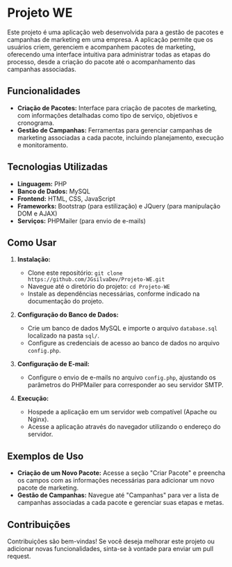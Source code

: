 # Projeto WE

Este projeto é uma aplicação web desenvolvida para a gestão de pacotes e campanhas de marketing em uma empresa. A aplicação permite que os usuários criem, gerenciem e acompanhem pacotes de marketing, oferecendo uma interface intuitiva para administrar todas as etapas do processo, desde a criação do pacote até o acompanhamento das campanhas associadas.

## Funcionalidades

- **Criação de Pacotes:** Interface para criação de pacotes de marketing, com informações detalhadas como tipo de serviço, objetivos e cronograma.
- **Gestão de Campanhas:** Ferramentas para gerenciar campanhas de marketing associadas a cada pacote, incluindo planejamento, execução e monitoramento.

## Tecnologias Utilizadas

- **Linguagem:** PHP
- **Banco de Dados:** MySQL
- **Frontend:** HTML, CSS, JavaScript
- **Frameworks:** Bootstrap (para estilização) e JQuery (para manipulação DOM e AJAX)
- **Serviços:** PHPMailer (para envio de e-mails)

## Como Usar

1. **Instalação:**
   - Clone este repositório: `git clone https://github.com/JGsilvaDev/Projeto-WE.git`
   - Navegue até o diretório do projeto: `cd Projeto-WE`
   - Instale as dependências necessárias, conforme indicado na documentação do projeto.

2. **Configuração do Banco de Dados:**
   - Crie um banco de dados MySQL e importe o arquivo `database.sql` localizado na pasta `sql/`.
   - Configure as credenciais de acesso ao banco de dados no arquivo `config.php`.

3. **Configuração de E-mail:**
   - Configure o envio de e-mails no arquivo `config.php`, ajustando os parâmetros do PHPMailer para corresponder ao seu servidor SMTP.

4. **Execução:**
   - Hospede a aplicação em um servidor web compatível (Apache ou Nginx).
   - Acesse a aplicação através do navegador utilizando o endereço do servidor.

## Exemplos de Uso

- **Criação de um Novo Pacote:** Acesse a seção "Criar Pacote" e preencha os campos com as informações necessárias para adicionar um novo pacote de marketing.
- **Gestão de Campanhas:** Navegue até "Campanhas" para ver a lista de campanhas associadas a cada pacote e gerenciar suas etapas e metas.

## Contribuições

Contribuições são bem-vindas! Se você deseja melhorar este projeto ou adicionar novas funcionalidades, sinta-se à vontade para enviar um pull request.

